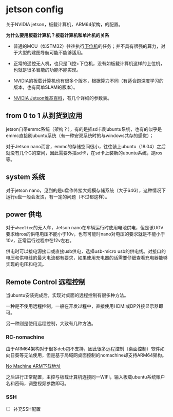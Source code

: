 # jetson config

关于NVIDIA jetson，板载计算机，ARM64架构，的配置。

**为什么要用板载计算机？板载计算机和单片机的关系**

* 普通的MCU（如STM32）往往执行[下位机](https://baike.baidu.com/item/%E4%B8%8B%E4%BD%8D%E6%9C%BA/9624953)的任务；并不具有很强的算力，对于大型的建图导航可能不能够适用。
* 正常的遥控无人机，也只是飞控+下位机，没有如板载计算机这样的上位机，也就是很多智能的功能不能实现。
* NVIDIA的板载计算机也有很多个版本，根据算力不同（有适合跑深度学习的版本，也有简单SLAM的版本）。

* [NVIDIA Jetson维基百科](https://en.wikipedia.org/wiki/Nvidia_Jetson)，有几个详细的参数表。

## from 0 to 1 从到货到应用

jetson自带emmc系统（架构？），有的是插sd卡刷ubuntu系统，也有的似乎是emmc直接刷ubuntu系统（有一种安双系统时的与windows共存的感觉）；

对于Jetson nano而言，emmc的存储空间很小，往往装上ubuntu（18.04）之后就没有几个G的空间，因此需要外插sd卡，在sd卡上装新的ubuntu系统，跑ros等。

## system 系统

对于jetson nano，见到的是u盘作外接大规模存储系统（大于64G），这种情况下运行u盘一般会发烫，有一定的问题（不过都这样）。

## power 供电

对于`wheeltec`的无人车，Jetson nano在车辆运行时使用电池供电，但是该UGV要求给ros的供电电压不能小于10v，也有可能时nano对电压的要求就是不能小于10v，正常运行过程中在12v左右。

供电时可以接电源接口或直接usb供电，选择usb-micro usb的供电线。对接口的电压和供电线的最大电流都有要求，如果使用充电器的话需要仔细查看充电器能够实现的电压和电流。

## Remote Control 远程控制

当ubuntu安装完成后，实现对桌面的远程控制有很多种方法。

一种是不使用远程控制，一般在开发过程中，直接使用HDMI或DP外接显示器即可。

另一种则是使用远程控制，大致有几种方法。

### RC-nomachine

由于ARM64架构对于很多deb包不支持，因此很多远程控制（桌面控制）软件如向日葵等无法使用，但是基于局域网桌面控制的nomachine却支持ARM64架构。

[No Machine ARM下载地址](https://downloads.nomachine.com/linux/?id=30&distro=Arm)

之后进行正常配置，主控与板载计算机连接同一WIFI，输入板载ubuntu系统账户名和密码，调整视频参数即可。

### SSH 

- [ ] 补充SSH配置
